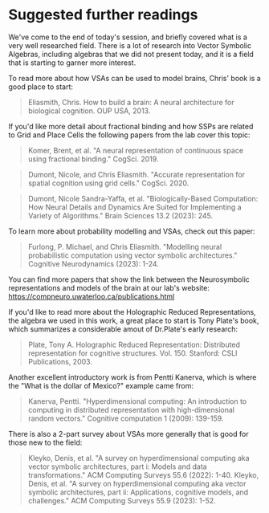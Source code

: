 # Suggested further readings 

We've come to the end of today's session, and briefly covered what is a very well researched field. There is a lot of research into Vector Symbolic Algebras, including algebras that we did not present today, and it is a field that is starting to garner more interest.

To read more about how VSAs can be used to model brains, Chris' book is a good place to start:

> Eliasmith, Chris. How to build a brain: A neural architecture for biological cognition. OUP USA, 2013.

If you'd like more detail about fractional binding and how SSPs are related to Grid and Place Cells the following papers from the lab cover this topic:

> Komer, Brent, et al. "A neural representation of continuous space using fractional binding." CogSci. 2019.

> Dumont, Nicole, and Chris Eliasmith. "Accurate representation for spatial cognition using grid cells." CogSci. 2020.

> Dumont, Nicole Sandra-Yaffa, et al. "Biologically-Based Computation: How Neural Details and Dynamics Are Suited for Implementing a Variety of Algorithms." Brain Sciences 13.2 (2023): 245.

To learn more about probability modelling and VSAs, check out this paper:

> Furlong, P. Michael, and Chris Eliasmith. "Modelling neural probabilistic computation using vector symbolic architectures." Cognitive Neurodynamics (2023): 1-24.

You can find more papers that show the link between the Neurosymbolic representations and models of the brain at our lab's website:  https://compneuro.uwaterloo.ca/publications.html


If you'd like to read more about the Holographic Reduced Representations, the algebra we used in this work, a great place to start is Tony Plate's book, which summarizes a considerable amout of Dr.Plate's early research:

> Plate, Tony A. Holographic Reduced Representation: Distributed representation for cognitive structures. Vol. 150. Stanford: CSLI Publications, 2003.

Another excellent introductory work is from Pentti Kanerva, which is where the "What is the dollar of Mexico?" example came from:

> Kanerva, Pentti. "Hyperdimensional computing: An introduction to computing in distributed representation with high-dimensional random vectors." Cognitive computation 1 (2009): 139-159.

There is also a 2-part survey about VSAs more generally that is good for those new to the field:

> Kleyko, Denis, et al. "A survey on hyperdimensional computing aka vector symbolic architectures, part i: Models and data transformations." ACM Computing Surveys 55.6 (2022): 1-40.
> Kleyko, Denis, et al. "A survey on hyperdimensional computing aka vector symbolic architectures, part ii: Applications, cognitive models, and challenges." ACM Computing Surveys 55.9 (2023): 1-52.